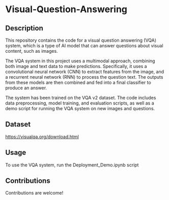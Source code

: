 # Visual-Question-Answering
## Description
This repository contains the code for a visual question answering (VQA) system, which is a type of AI model that can answer questions about visual content, such as images.

The VQA system in this project uses a multimodal approach, combining both image and text data to make predictions. Specifically, it uses a convolutional neural network (CNN) to extract features from the image, and a recurrent neural network (RNN) to process the question text. The outputs from these models are then combined and fed into a final classifier to produce an answer.

The system has been trained on the VQA v2 dataset. The code includes data preprocessing, model training, and evaluation scripts, as well as a demo script for running the VQA system on new images and questions.

## Dataset
https://visualqa.org/download.html

## Usage
To use the VQA system, run the Deployment_Demo.ipynb script

## Contributions
Contributions are welcome!
